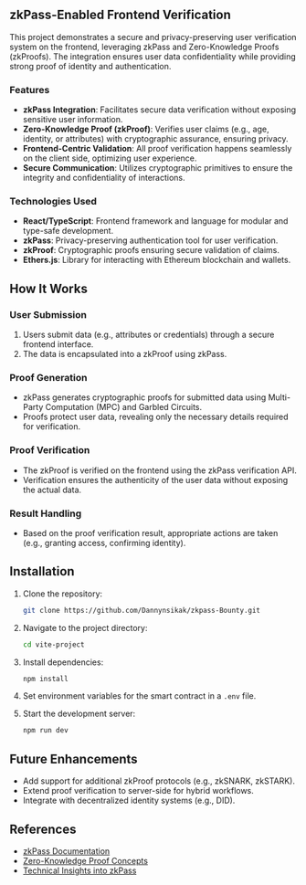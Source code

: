 ## zkPass-Enabled Frontend Verification

This project demonstrates a secure and privacy-preserving user verification system on the frontend, leveraging zkPass and Zero-Knowledge Proofs (zkProofs). The integration ensures user data confidentiality while providing strong proof of identity and authentication.

### Features

- **zkPass Integration**: Facilitates secure data verification without exposing sensitive user information.
- **Zero-Knowledge Proof (zkProof)**: Verifies user claims (e.g., age, identity, or attributes) with cryptographic assurance, ensuring privacy.
- **Frontend-Centric Validation**: All proof verification happens seamlessly on the client side, optimizing user experience.
- **Secure Communication**: Utilizes cryptographic primitives to ensure the integrity and confidentiality of interactions.

### Technologies Used

- **React/TypeScript**: Frontend framework and language for modular and type-safe development.
- **zkPass**: Privacy-preserving authentication tool for user verification.
- **zkProof**: Cryptographic proofs ensuring secure validation of claims.
- **Ethers.js**: Library for interacting with Ethereum blockchain and wallets.

## How It Works

### User Submission

1. Users submit data (e.g., attributes or credentials) through a secure frontend interface.
2. The data is encapsulated into a zkProof using zkPass.

### Proof Generation

- zkPass generates cryptographic proofs for submitted data using Multi-Party Computation (MPC) and Garbled Circuits.
- Proofs protect user data, revealing only the necessary details required for verification.

### Proof Verification

- The zkProof is verified on the frontend using the zkPass verification API.
- Verification ensures the authenticity of the user data without exposing the actual data.

### Result Handling

- Based on the proof verification result, appropriate actions are taken (e.g., granting access, confirming identity).

## Installation

1. Clone the repository:
   ```sh
   git clone https://github.com/Dannynsikak/zkpass-Bounty.git
   ```
2. Navigate to the project directory:
   ```sh
   cd vite-project
   ```
3. Install dependencies:
   ```sh
   npm install
   ```
4. Set environment variables for the smart contract in a `.env` file.

5. Start the development server:
   ```sh
   npm run dev
   ```

## Future Enhancements

- Add support for additional zkProof protocols (e.g., zkSNARK, zkSTARK).
- Extend proof verification to server-side for hybrid workflows.
- Integrate with decentralized identity systems (e.g., DID).

## References

- [zkPass Documentation](https://zkpass.gitbook.io/zkpass/developer-guides/extension-js-sdk)
- [Zero-Knowledge Proof Concepts](https://en.wikipedia.org/wiki/Zero-knowledge_proof)
- [Technical Insights into zkPass](https://zkpass.gitbook.io/zkpass/developer-guides/extension-js-sdk/generate-proof-and-verify-the-result/evm)
